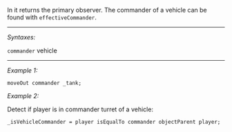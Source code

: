 In <See ofp Reference arma1> it returns the primary observer. The commander of a vehicle can be found with `effectiveCommander`.


---
*Syntaxes:*

`commander`  vehicle

---
*Example 1:*

```sqf
moveOut commander _tank;
```

*Example 2:*

Detect if player is in commander turret of a vehicle:

```sqf
_isVehicleCommander = player isEqualTo commander objectParent player;
```